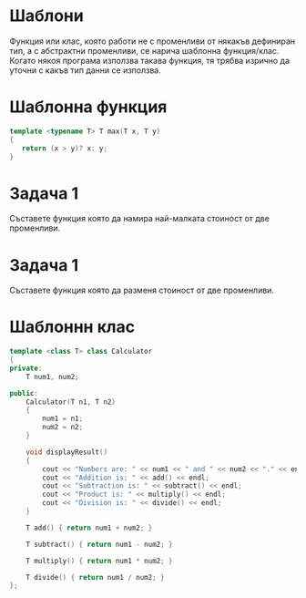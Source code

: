 # Шаблони

Функция или клас, която работи не с променливи от някакъв дефиниран тип, а с абстрактни променливи, се нарича шаблонна функция/клас. 
Когато някоя програма използва такава функция, тя трябва изрично да уточни с какъв тип данни се използва. 

# Шаблонна функция

```cpp
template <typename T> T max(T x, T y) 
{ 
   return (x > y)? x: y; 
} 
```
# Задача 1

Съставете функция която да намира най-малката стоиност от две променливи.

# Задача 1

Съставете функция която да разменя стоиност от две променливи.

# Шаблоннн клас

```cpp
template <class T> class Calculator
{
private:
	T num1, num2;

public:
	Calculator(T n1, T n2)
	{
		num1 = n1;
		num2 = n2;
	}

	void displayResult()
	{
		cout << "Numbers are: " << num1 << " and " << num2 << "." << endl;
		cout << "Addition is: " << add() << endl;
		cout << "Subtraction is: " << subtract() << endl;
		cout << "Product is: " << multiply() << endl;
		cout << "Division is: " << divide() << endl;
	}

	T add() { return num1 + num2; }

	T subtract() { return num1 - num2; }

	T multiply() { return num1 * num2; }

	T divide() { return num1 / num2; }
};
```
